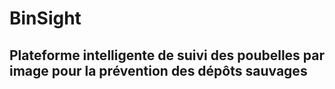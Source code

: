 # BinSight

## Plateforme intelligente de suivi des poubelles par image pour la prévention des dépôts sauvages
